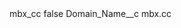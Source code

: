 <?xml version="1.0" encoding="UTF-8"?>
<CustomMetadata xmlns="http://soap.sforce.com/2006/04/metadata" xmlns:xsi="http://www.w3.org/2001/XMLSchema-instance" xmlns:xsd="http://www.w3.org/2001/XMLSchema">
    <label>mbx_cc</label>
    <protected>false</protected>
    <values>
        <field>Domain_Name__c</field>
        <value xsi:type="xsd:string">mbx.cc</value>
    </values>
</CustomMetadata>
